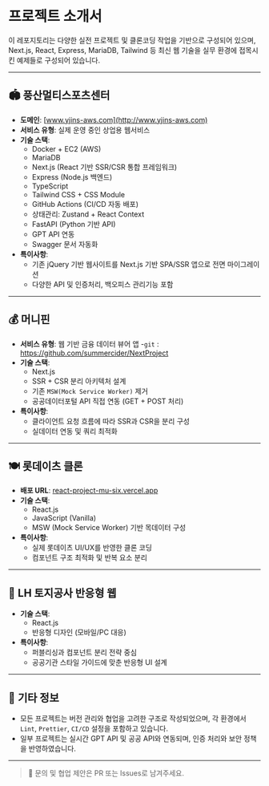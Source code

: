 # 프로젝트 소개서

이 레포지토리는 다양한 실전 프로젝트 및 클론코딩 작업을 기반으로 구성되어 있으며, Next.js, React, Express, MariaDB, Tailwind 등 최신 웹 기술을 실무 환경에 접목시킨 예제들로 구성되어 있습니다.

---

## 🏟️ 풍산멀티스포츠센터
- **도메인**: [www.yjins-aws.com](http://www.yjins-aws.com)
- **서비스 유형**: 실제 운영 중인 상업용 웹서비스
- **기술 스택**:
  - Docker + EC2 (AWS)
  - MariaDB
  - Next.js (React 기반 SSR/CSR 통합 프레임워크)
  - Express (Node.js 백엔드)
  - TypeScript
  - Tailwind CSS + CSS Module
  - GitHub Actions (CI/CD 자동 배포)
  - 상태관리: Zustand + React Context
  - FastAPI (Python 기반 API)
  - GPT API 연동
  - Swagger 문서 자동화
- **특이사항**:
  - 기존 jQuery 기반 웹사이트를 Next.js 기반 SPA/SSR 앱으로 전면 마이그레이션
  - 다양한 API 및 인증처리, 백오피스 관리기능 포함

---

## 💰 머니핀
- **서비스 유형**: 웹 기반 금융 데이터 뷰어 앱
  -`git` : https://github.com/summercider/NextProject
- **기술 스택**:
  - Next.js
  - SSR + CSR 분리 아키텍처 설계
  - 기존 `MSW(Mock Service Worker)` 제거
  - 공공데이터포털 API 직접 연동 (GET + POST 처리)
- **특이사항**:
  - 클라이언트 요청 흐름에 따라 SSR과 CSR을 분리 구성
  - 실데이터 연동 및 쿼리 최적화

---

## 🍽️ 롯데이츠 클론
- **배포 URL**: [react-project-mu-six.vercel.app](https://react-project-mu-six.vercel.app)
- **기술 스택**:
  - React.js
  - JavaScript (Vanilla)
  - MSW (Mock Service Worker) 기반 목데이터 구성
- **특이사항**:
  - 실제 롯데이츠 UI/UX를 반영한 클론 코딩
  - 컴포넌트 구조 최적화 및 반복 요소 분리

---

## 🏢 LH 토지공사 반응형 웹
- **기술 스택**:
  - React.js
  - 반응형 디자인 (모바일/PC 대응)
- **특이사항**:
  - 퍼블리싱과 컴포넌트 분리 전략 중심
  - 공공기관 스타일 가이드에 맞춘 반응형 UI 설계

---

## 📌 기타 정보
- 모든 프로젝트는 버전 관리와 협업을 고려한 구조로 작성되었으며, 각 환경에서 `Lint`, `Prettier`, `CI/CD` 설정을 포함하고 있습니다.
- 일부 프로젝트는 실시간 GPT API 및 공공 API와 연동되며, 인증 처리와 보안 정책을 반영하였습니다.

---

> 🔧 문의 및 협업 제안은 PR 또는 Issues로 남겨주세요.
